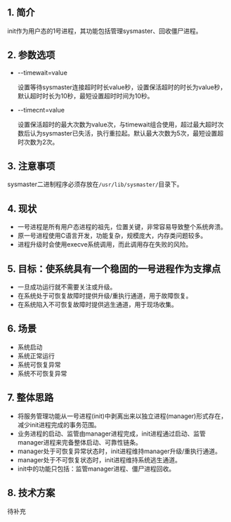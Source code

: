 ## 1. 简介

init作为用户态的1号进程，其功能包括管理sysmaster、回收僵尸进程。

## 2. 参数选项

- --timewait=value

    设置等待sysmaster连接超时时长value秒，设置保活超时的时长为value秒，默认超时时长为10秒，最短设置超时时间为10秒。

- --timecnt=value

    设置保活超时的最大次数为value次，与timewait组合使用，超过最大超时次数后认为sysmaster已失活，执行重拉起。默认最大次数为5次，最短设置超时次数为2次。

## 3. 注意事项
sysmaster二进制程序必须存放在`/usr/lib/sysmaster/`目录下。

## 4. 现状
- 一号进程是所有用户态进程的祖先，位置关键，非常容易导致整个系统奔溃。
- 原一号进程使用C语言开发，功能复杂，规模庞大，内存类问题较多。
- 进程升级时会使用execve系统调用，而此调用存在失败的风险。

## 5. 目标：使系统具有一个稳固的一号进程作为支撑点
- 一旦成功运行就不需要关注或升级。
- 在系统处于可恢复故障时提供升级/重执行通道，用于故障恢复。
- 在系统陷入不可恢复故障时提供逃生通道，用于现场收集。

## 6. 场景
- 系统启动
- 系统正常运行
- 系统可恢复异常
- 系统不可恢复异常

## 7. 整体思路
- 将服务管理功能从一号进程(init)中剥离出来以独立进程(manager)形式存在，减少init进程完成的事务范围。
- 业务进程的启动、监管由manager进程完成，init进程通过启动、监管manager进程来完备整体启动、可靠性链条。
- manager处于可恢复异常状态时，init进程维持manager升级/重执行通道。
- manager处于不可恢复状态时，init进程维持系统逃生通道。
- init中的功能只包括：监管manager进程、僵尸进程回收。

## 8. 技术方案
待补充
